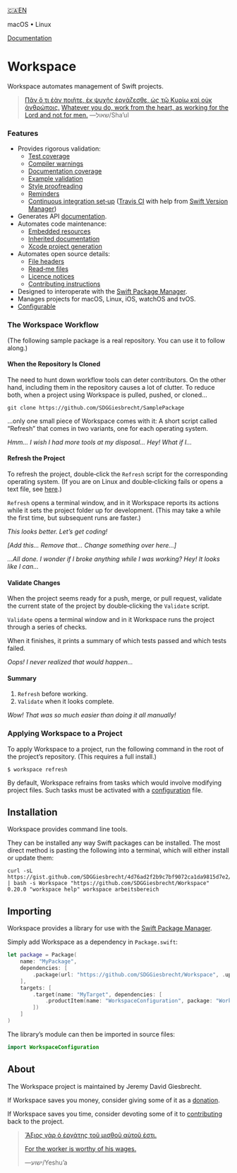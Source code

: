 <!--
 🇨🇦EN Read Me.md

 This source file is part of the Workspace open source project.
 https://github.com/SDGGiesbrecht/Workspace#workspace

 Copyright ©2017–2019 Jeremy David Giesbrecht and the Workspace project contributors.

 Soli Deo gloria.

 Licensed under the Apache Licence, Version 2.0.
 See http://www.apache.org/licenses/LICENSE-2.0 for licence information.
 -->

[🇨🇦EN](🇨🇦EN%20Read%20Me.md)

macOS • Linux

[Documentation](https://sdggiesbrecht.github.io/Workspace/%F0%9F%87%A8%F0%9F%87%A6EN)

# Workspace

Workspace automates management of Swift projects.

> [Πᾶν ὅ τι ἐὰν ποιῆτε, ἐκ ψυχῆς ἐργάζεσθε, ὡς τῷ Κυρίῳ καὶ οὐκ ἀνθρώποις.](https://www.biblegateway.com/passage/?search=Colossians+3&version=SBLGNT;NIV)
[Whatever you do, work from the heart, as working for the Lord and not for men.](https://www.biblegateway.com/passage/?search=Colossians+3&version=SBLGNT;NIV)
―⁧שאול⁩/Shaʼul

### Features

- Provides rigorous validation:
    - [Test coverage](https://sdggiesbrecht.github.io/Workspace/🇨🇦EN/Types/TestingConfiguration/Properties/enforceCoverage.html)
    - [Compiler warnings](https://sdggiesbrecht.github.io/Workspace/🇨🇦EN/Types/TestingConfiguration/Properties/prohibitCompilerWarnings.html)
    - [Documentation coverage](https://sdggiesbrecht.github.io/Workspace/🇨🇦EN/Types/APIDocumentationConfiguration/Properties/enforceCoverage.html)
    - [Example validation](https://sdggiesbrecht.github.io/Workspace/🇨🇦EN/Types/Examples.html)
    - [Style proofreading](https://sdggiesbrecht.github.io/Workspace/🇨🇦EN/Types/ProofreadingConfiguration.html)
    - [Reminders](https://sdggiesbrecht.github.io/Workspace/🇨🇦EN/Types/ProofreadingRule/Cases/manualWarnings.html)
    - [Continuous integration set‐up](https://sdggiesbrecht.github.io/Workspace/🇨🇦EN/Types/ContinuousIntegrationConfiguration/Properties/manage.html) ([Travis CI](https://travis-ci.org) with help from [Swift Version Manager](https://github.com/kylef/swiftenv))
- Generates API [documentation](https://sdggiesbrecht.github.io/Workspace/🇨🇦EN/Types/APIDocumentationConfiguration/Properties/generate.html).
- Automates code maintenance:
    - [Embedded resources](https://sdggiesbrecht.github.io/Workspace/🇨🇦EN/Types/PackageResources.html)
    - [Inherited documentation](https://sdggiesbrecht.github.io/Workspace/🇨🇦EN/Types/DocumentationInheritance.html)
    - [Xcode project generation](https://sdggiesbrecht.github.io/Workspace/🇨🇦EN/Types/XcodeConfiguration/Properties/manage.html)
- Automates open source details:
    - [File headers](https://sdggiesbrecht.github.io/Workspace/🇨🇦EN/Types/FileHeaderConfiguration.html)
    - [Read‐me files](https://sdggiesbrecht.github.io/Workspace/🇨🇦EN/Types/ReadMeConfiguration.html)
    - [Licence notices](https://sdggiesbrecht.github.io/Workspace/🇨🇦EN/Types/LicenceConfiguration.html)
    - [Contributing instructions](https://sdggiesbrecht.github.io/Workspace/🇨🇦EN/Types/GitHubConfiguration.html)
- Designed to interoperate with the [Swift Package Manager](https://swift.org/package-manager/).
- Manages projects for macOS, Linux, iOS, watchOS and tvOS.
- [Configurable](https://sdggiesbrecht.github.io/Workspace/🇨🇦EN/Libraries/WorkspaceConfiguration.html)

### The Workspace Workflow

(The following sample package is a real repository. You can use it to follow along.)

#### When the Repository Is Cloned

The need to hunt down workflow tools can deter contributors. On the other hand, including them in the repository causes a lot of clutter. To reduce both, when a project using Workspace is pulled, pushed, or cloned...

```shell
git clone https://github.com/SDGGiesbrecht/SamplePackage
```

...only one small piece of Workspace comes with it: A short script called “Refresh” that comes in two variants, one for each operating system.

*Hmm... I wish I had more tools at my disposal... Hey! What if I...*

#### Refresh the Project

To refresh the project, double‐click the `Refresh` script for the corresponding operating system. (If you are on Linux and double‐clicking fails or opens a text file, see [here](https://sdggiesbrecht.github.io/Workspace/🇨🇦EN/Types/Linux.html).)

`Refresh` opens a terminal window, and in it Workspace reports its actions while it sets the project folder up for development. (This may take a while the first time, but subsequent runs are faster.)

*This looks better. Let’s get coding!*

*[Add this... Remove that... Change something over here...]*

*...All done. I wonder if I broke anything while I was working? Hey! It looks like I can...*

#### Validate Changes

When the project seems ready for a push, merge, or pull request, validate the current state of the project by double‐clicking the `Validate` script.

`Validate` opens a terminal window and in it Workspace runs the project through a series of checks.

When it finishes, it prints a summary of which tests passed and which tests failed.

*Oops! I never realized that would happen...*

#### Summary

1. `Refresh` before working.
2. `Validate` when it looks complete.

*Wow! That was so much easier than doing it all manually!*

### Applying Workspace to a Project

To apply Workspace to a project, run the following command in the root of the project’s repository. (This requires a full install.)

```shell
$ workspace refresh
```

By default, Workspace refrains from tasks which would involve modifying project files. Such tasks must be activated with a [configuration](https://sdggiesbrecht.github.io/Workspace/🇨🇦EN/Libraries/WorkspaceConfiguration.html) file.

## Installation

Workspace provides command line tools.

They can be installed any way Swift packages can be installed. The most direct method is pasting the following into a terminal, which will either install or update them:

```shell
curl -sL https://gist.github.com/SDGGiesbrecht/4d76ad2f2b9c7bf9072ca1da9815d7e2/raw/update.sh | bash -s Workspace "https://github.com/SDGGiesbrecht/Workspace" 0.20.0 "workspace help" workspace arbeitsbereich
```

## Importing

Workspace provides a library for use with the [Swift Package Manager](https://swift.org/package-manager/).

Simply add Workspace as a dependency in `Package.swift`:

```swift
let package = Package(
    name: "MyPackage",
    dependencies: [
        .package(url: "https://github.com/SDGGiesbrecht/Workspace", .upToNextMinor(from: Version(0, 20, 0))),
    ],
    targets: [
        .target(name: "MyTarget", dependencies: [
            .productItem(name: "WorkspaceConfiguration", package: "Workspace"),
        ])
    ]
)
```

The library’s module can then be imported in source files:

```swift
import WorkspaceConfiguration
```

## About

The Workspace project is maintained by Jeremy David Giesbrecht.

If Workspace saves you money, consider giving some of it as a [donation](https://paypal.me/JeremyGiesbrecht).

If Workspace saves you time, consider devoting some of it to [contributing](https://github.com/SDGGiesbrecht/Workspace) back to the project.

> [Ἄξιος γὰρ ὁ ἐργάτης τοῦ μισθοῦ αὐτοῦ ἐστι.](https://www.biblegateway.com/passage/?search=Luke+10&version=SBLGNT;NIV)
>
> [For the worker is worthy of his wages.](https://www.biblegateway.com/passage/?search=Luke+10&version=SBLGNT;NIV)
>
> ―‎ישוע/Yeshuʼa
